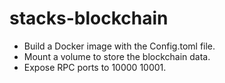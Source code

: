 # stacks-blockchain

- Build a Docker image with the Config.toml file.
- Mount a volume to store the blockchain data.
- Expose RPC ports to 10000 10001.
